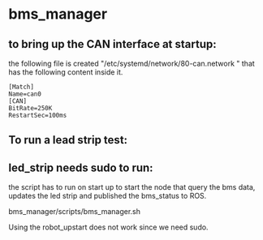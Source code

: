 # bms_manager



## to bring up the CAN interface at startup: 
the following file is created "/etc/systemd/network/80-can.network " 
that has the following content inside it.


	[Match]
	Name=can0
	[CAN]
	BitRate=250K
	RestartSec=100ms


## To run a lead strip test: 


## led_strip needs sudo to run: 
the script has to run on start up to start the node that query the bms data, updates the led strip and published the bms_status to ROS. 




bms_manager/scripts/bms_manager.sh



Using the robot_upstart does not work since we need sudo. 
